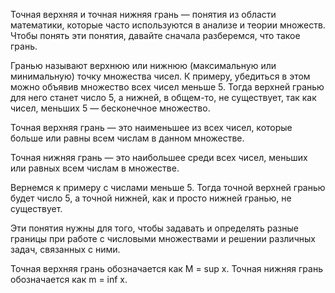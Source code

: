 Точная верхняя и точная нижняя грань — понятия из области математики, которые часто используются в анализе и теории множеств. Чтобы понять эти понятия, давайте сначала разберемся, что такое грань.

Гранью называют верхнюю или нижнюю (максимальную или минимальную) точку множества чисел. К примеру, убедиться в этом можно объявив множество всех чисел меньше 5. Тогда верхней гранью для него станет число 5, а нижней, в общем-то, не существует, так как чисел, меньших 5 — бесконечное множество.

Точная верхняя грань — это наименьшее из всех чисел, которые больше или равны всем числам в данном множестве. 

Точная нижняя грань — это наибольшее среди всех чисел, меньших или равных всем числам в множестве. 

Вернемся к примеру с числами меньше 5. Тогда точной верхней гранью будет число 5, а точной нижней, как и просто нижней гранью, не существует.

Эти понятия нужны для того, чтобы задавать и определять разные границы при работе с числовыми множествами и решении различных задач, связанных с ними.

Точная верхняя грань обозначается как M = sup x.
Точная нижняя грань обозначается как m = inf x.
